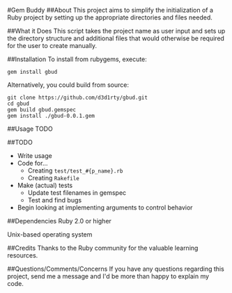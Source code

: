 #Gem Buddy
##About
This project aims to simplify the initialization of a Ruby project by setting up the appropriate directories and files needed.

##What it Does
This script takes the project name as user input and sets up the directory structure and additional files that would otherwise be required for the user to create manually.

##Installation
To install from rubygems, execute:

`gem install gbud`

Alternatively, you could build from source:

```
git clone https://github.com/d3d1rty/gbud.git
cd gbud
gem build gbud.gemspec
gem install ./gbud-0.0.1.gem
```

##Usage
TODO

##TODO
* Write usage
* Code for...
  * Creating `test/test_#{p_name}.rb`
  * Creating `Rakefile`
* Make (actual) tests
  * Update test filenames in gemspec
  * Test and find bugs
* Begin looking at implementing arguments to control behavior

##Dependencies
Ruby 2.0 or higher

Unix-based operating system

##Credits
Thanks to the Ruby community for the valuable learning resources.

##Questions/Comments/Concerns
If you have any questions regarding this project, send me a message and I'd be more than happy to explain my code.

